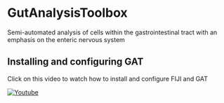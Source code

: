 # GutAnalysisToolbox
Semi-automated analysis of cells within the gastrointestinal tract with an emphasis on the enteric nervous system

## Installing and configuring GAT

Click  on this video to watch how to install and configure FIJI and GAT

[![Youtube](http://img.youtube.com/vi/7ttamK3cSaQ/0.jpg)](https://www.youtube.com/watch?v=7ttamK3cSaQ)

